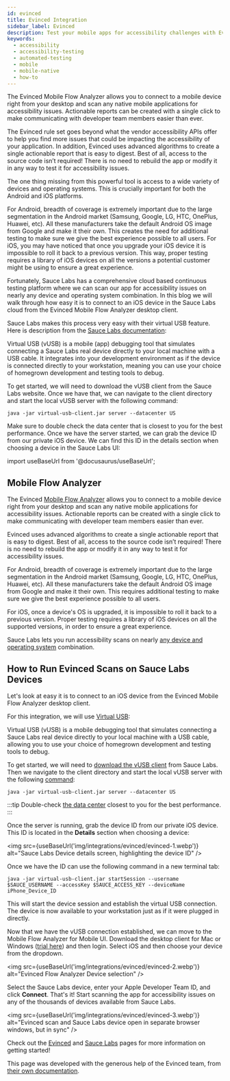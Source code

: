```yaml
---
id: evinced
title: Evinced Integration
sidebar_label: Evinced
description: Test your mobile apps for accessibility challenges with Evinced and the Sauce Labs cloud
keywords:
  - accessibility
  - accessibility-testing
  - automated-testing
  - mobile
  - mobile-native
  - how-to
---
```


The Evinced Mobile Flow Analyzer allows you to connect to a mobile device right from your desktop and scan any native mobile applications for accessibility issues. Actionable reports can be created with a single click to make communicating with developer team members easier than ever.

The Evinced rule set goes beyond what the vendor accessibility APIs offer to help you find more issues that could be impacting the accessibility of your application. In addition, Evinced uses advanced algorithms to create a single actionable report that is easy to digest. Best of all, access to the source code isn’t required! There is no need to rebuild the app or modify it in any way to test it for accessibility issues.

The one thing missing from this powerful tool is access to a wide variety of devices and operating systems. This is crucially important for both the Android and iOS platforms.

For Android, breadth of coverage is extremely important due to the large segmentation in the Android market (Samsung, Google, LG, HTC, OnePlus, Huawei, etc). All these manufacturers take the default Android OS image from Google and make it their own. This creates the need for additional testing to make sure we give the best experience possible to all users. For iOS, you may have noticed that once you upgrade your iOS device it is impossible to roll it back to a previous version. This way, proper testing requires a library of iOS devices on all the versions a potential customer might be using to ensure a great experience.

Fortunately, Sauce Labs has a comprehensive cloud based continuous testing platform where we can scan our app for accessibility issues on nearly any device and operating system combination. In this blog we will walk through how easy it is to connect to an iOS device in the Sauce Labs cloud from the Evinced Mobile Flow Analyzer desktop client.

Sauce Labs makes this process very easy with their virtual USB feature. Here is description from the [Sauce Labs documentation](https://docs.saucelabs.com/mobile-apps/features/virtual-usb/):

Virtual USB (vUSB) is a mobile (app) debugging tool that simulates connecting a Sauce Labs real device directly to your local machine with a USB cable. It integrates into your development environment as if the device is connected directly to your workstation, meaning you can use your choice of homegrown development and testing tools to debug.

To get started, we will need to download the vUSB client from the Sauce Labs website. Once we have that, we can navigate to the client directory and start the local vUSB server with the following command:

`java -jar virtual-usb-client.jar server --datacenter US`

Make sure to double check the data center that is closest to you for the best performance. Once we have the server started, we can grab the device ID from our private iOS device. We can find this ID in the details section when choosing a device in the Sauce Labs UI:

import useBaseUrl from '@docusaurus/useBaseUrl';

## Mobile Flow Analyzer

The Evinced [Mobile Flow Analyzer](https://www.evinced.com/products/flow-analyzer-for-mobile) allows you to connect to a mobile device right from your desktop and scan any native mobile applications for accessibility issues. Actionable reports can be created with a single click to make communicating with developer team members easier than ever.

Evinced uses advanced algorithms to create a single actionable report that is easy to digest. Best of all, access to the source code isn’t required! There is no need to rebuild the app or modify it in any way to test it for accessibility issues.

For Android, breadth of coverage is extremely important due to the large segmentation in the Android market (Samsung, Google, LG, HTC, OnePlus, Huawei, etc). All these manufacturers take the default Android OS image from Google and make it their own. This requires additional testing to make sure we give the best experience possible to all users.

For iOS, once a device's OS is upgraded, it is impossible to roll it back to a previous version. Proper testing requires a library of iOS devices on all the supported versions, in order to ensure a great experience.

Sauce Labs lets you run accessibility scans on nearly [any device and operating system](https://saucelabs.com/platform/platform-configurator#/) combination.

## How to Run Evinced Scans on Sauce Labs Devices

Let's look at easy it is to connect to an iOS device from the Evinced Mobile Flow Analyzer desktop client.

For this integration, we will use [Virtual USB](https://docs.saucelabs.com/mobile-apps/features/virtual-usb/):

Virtual USB (vUSB) is a mobile debugging tool that simulates connecting a Sauce Labs real device directly to your local machine with a USB cable, allowing you to use your choice of homegrown development and testing tools to debug.

To get started, we will need to [download the vUSB client](https://docs.saucelabs.com/mobile-apps/features/virtual-usb/#download-client) from Sauce Labs. Then we navigate to the client directory and start the local vUSB server with the following [command](https://docs.saucelabs.com/dev/cli/virtual-usb/):

`java -jar virtual-usb-client.jar server --datacenter US`

:::tip
Double-check [the data center](https://docs.saucelabs.com/basics/data-center-endpoints/) closest to you for the best performance.
:::

Once the server is running, grab the device ID from our private iOS device. This ID is located in the **Details** section when choosing a device:

<img src={useBaseUrl('img/integrations/evinced/evinced-1.webp')} alt="Sauce Labs Device details screen, highlighting the device ID" />

Once we have the ID can use the following command in a new terminal tab:

`java -jar virtual-usb-client.jar startSession --username $SAUCE_USERNAME --accessKey $SAUCE_ACCESS_KEY --deviceName iPhone_Device_ID`

This will start the device session and establish the virtual USB connection. The device is now available to your workstation just as if it were plugged in directly.

Now that we have the vUSB connection established, we can move to the Mobile Flow Analyzer for Mobile UI. Download the desktop client for Mac or Windows ([trial here](https://www.evinced.com/products/flow-analyzer-for-mobile)) and then login. Select iOS and then choose your device from the dropdown.

<img src={useBaseUrl('img/integrations/evinced/evinced-2.webp')} alt="Evinced Flow Analyzer Device selection" />

Select the Sauce Labs device, enter your Apple Developer Team ID, and click **Connect**. That's it! Start scanning the app for accessibility issues on any of the thousands of devices available from Sauce Labs.

<img src={useBaseUrl('img/integrations/evinced/evinced-3.webp')} alt="Evinced scan and Sauce Labs device open in separate browser windows, but in sync" />

Check out the [Evinced](https://www.evinced.com/) and [Sauce Labs](https://saucelabs.com/sign-up) pages for more information on getting started!

This page was developed with the generous help of the Evinced team, from [their own documentation](https://get-evinced.com/blog/evinced-flow-analyzer-for-mobile-sauce-labs/).
